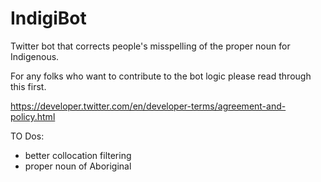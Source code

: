 # IndigiBot
Twitter bot that corrects people's misspelling of the proper noun for Indigenous.

For any folks who want to contribute to the bot logic please read through this first.

https://developer.twitter.com/en/developer-terms/agreement-and-policy.html


TO Dos:

- better collocation filtering
- proper noun of Aboriginal

